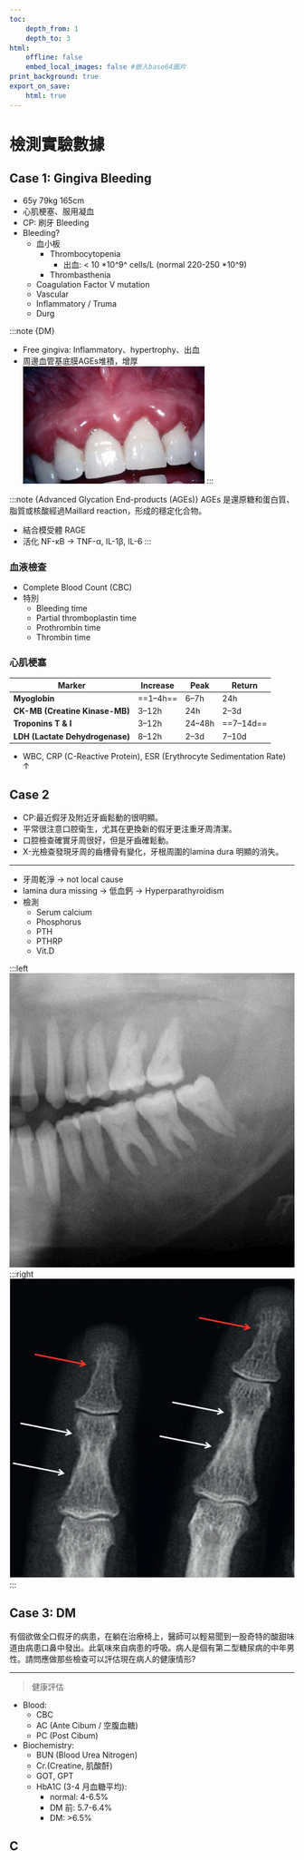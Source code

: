 ```yaml
---
toc:
    depth_from: 1
    depth_to: 3
html:
    offline: false
    embed_local_images: false #嵌入base64圖片
print_background: true
export_on_save:
    html: true
--- 
```


# 檢測實驗數據

## Case 1: Gingiva Bleeding

- 65y 79kg 165cm 
- 心肌梗塞、服用凝血 
- CP: 刷牙 Bleeding
- Bleeding? 
  - 血小板
    - Thrombocytopenia
      - 出血: < 10 *10^9^ cells/L (normal 220-250 *10^9)
    - Thrombasthenia
  - Coagulation Factor V mutation 
  - Vascular 
  - Inflammatory / Truma
  - Durg


:::note {DM} 

- Free gingiva: Inflammatory、hypertrophy、出血
- 周邊血管基底膜AGEs堆積，增厚
![alt text](paste_src/口診.png)
:::

:::note {Advanced Glycation End-products (AGEs)}
AGEs 是還原糖和蛋白質、脂質或核酸經過Maillard reaction，形成的穩定化合物。
- 結合模受體 RAGE 
- 活化 NF-&kappa;B &rarr; TNF-&alpha;, IL-1&beta;, IL-6
:::

### 血液檢查 

- Complete Blood Count (CBC)
- 特別
  - Bleeding time 
  - Partial thromboplastin time 
  - Prothrombin time 
  - Thrombin time


### 心肌梗塞


| Marker | Increase | Peak | Return |
|---------------|---------------------|----------------|-------------------|
| **Myoglobin** | ==1–4h== | 6–7h| 24h|
| **CK-MB (Creatine Kinase-MB)** | 3–12h| 24h| 2–3d |
| **Troponins T & I** | 3–12h | 24–48h| ==7–14d== |
| **LDH (Lactate Dehydrogenase)** | 8–12h| 2–3d | 7–10d |


- WBC, CRP (C-Reactive Protein), ESR (Erythrocyte Sedimentation Rate) &uarr;


## Case 2 

- CP:最近假牙及附近牙齒鬆動的很明顯。
- 平常很注意口腔衛生，尤其在更換新的假牙更注重牙周清潔。
- 口腔檢查確實牙周很好，但是牙齒確鬆動。
- X-光檢查發現牙周的齒槽骨有變化，牙根周圍的lamina dura 明顯的消失。


---

- 牙周乾淨 &rarr; not local cause 
- lamina dura missing &rarr; 低血鈣  &rarr; Hyperparathyroidism
- 檢測 
  - Serum calcium 
  - Phosphorus
  - PTH 
  - PTHRP 
  - Vit.D

:::left
![alt text](paste_src/口診-1.png)
:::right
![alt text](paste_src/口診-2.png)
:::


## Case 3: DM 
有個欲做全口假牙的病患，在躺在治療椅上，醫師可以輕易聞到一股奇特的酸甜味道由病患口鼻中發出。此氣味來自病患的呼吸。病人是個有第二型糖尿病的中年男性。請問應做那些檢查可以評估現在病人的健康情形?

--- 

> 健康評估 

- Blood: 
  - CBC
  - AC (Ante Cibum / 空腹血糖)
  - PC (Post Cibum)
- Biochemistry: 
  - BUN (Blood Urea Nitrogen)
  - Cr.(Creatine, 肌酸酐)
  - GOT, GPT
  - HbA1C (3-4 月血糖平均): 
    - normal: 4-6.5% 
    - DM 前: 5.7-6.4% 
    - DM: >6.5%

## C

